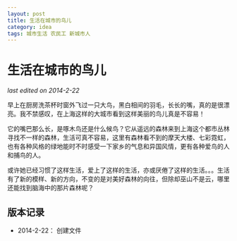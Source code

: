 ```yaml
---
layout: post
title: 生活在城市的鸟儿
category: idea
tags: 城市生活 农民工 新城市人
---
```


生活在城市的鸟儿
===============
_last edited on 2014-2-22_

早上在厨房洗茶杯时窗外飞过一只大鸟，黑白相间的羽毛，长长的嘴，真的是很漂亮。我不禁感叹，在上海这样的大城市看到这样美丽的鸟儿真是不容易！

它的嘴巴那么长，是啄木鸟还是什么候鸟？它从遥远的森林来到上海这个都市丛林寻找不一样的森林，生活可真不容易，这里有森林看不到的摩天大楼、七彩霓虹，也有各种风格的绿地能时不时感受一下家乡的气息和异国风情，更有各种爱鸟的人和捕鸟的人。

或许她已经习惯了这样生活，爱上了这样的生活，亦或厌倦了这样的生活。。。生活有了新的模样、新的方向，不变的是对美好森林的向往，但除却巫山不是云，哪里还能找到脑海中的那片森林呢？


版本记录
---------------

- 2014-2-22： 创建文件
